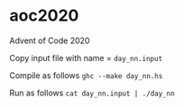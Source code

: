 # aoc2020
Advent of Code 2020

Copy input file with name = 
```day_nn.input```

Compile as follows 
```ghc --make day_nn.hs```

Run as follows 
```cat day_nn.input | ./day_nn```
